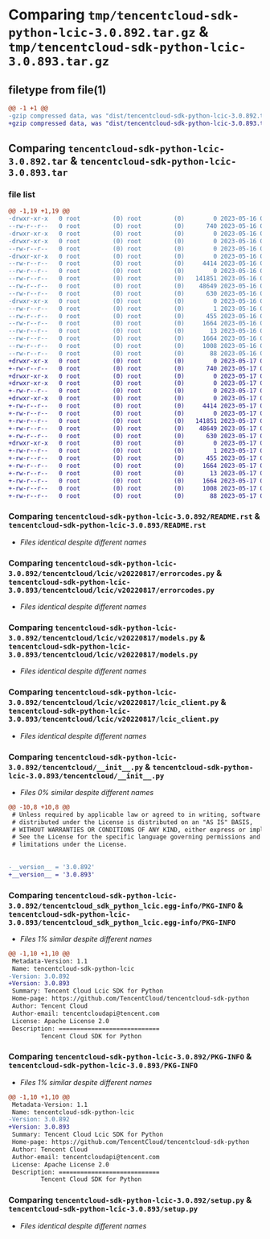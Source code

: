 # Comparing `tmp/tencentcloud-sdk-python-lcic-3.0.892.tar.gz` & `tmp/tencentcloud-sdk-python-lcic-3.0.893.tar.gz`

## filetype from file(1)

```diff
@@ -1 +1 @@
-gzip compressed data, was "dist/tencentcloud-sdk-python-lcic-3.0.892.tar", last modified: Tue May 16 00:39:58 2023, max compression
+gzip compressed data, was "dist/tencentcloud-sdk-python-lcic-3.0.893.tar", last modified: Wed May 17 03:34:35 2023, max compression
```

## Comparing `tencentcloud-sdk-python-lcic-3.0.892.tar` & `tencentcloud-sdk-python-lcic-3.0.893.tar`

### file list

```diff
@@ -1,19 +1,19 @@
-drwxr-xr-x   0 root         (0) root         (0)        0 2023-05-16 00:39:58.000000 tencentcloud-sdk-python-lcic-3.0.892/
--rw-r--r--   0 root         (0) root         (0)      740 2023-05-16 00:39:58.000000 tencentcloud-sdk-python-lcic-3.0.892/README.rst
-drwxr-xr-x   0 root         (0) root         (0)        0 2023-05-16 00:39:58.000000 tencentcloud-sdk-python-lcic-3.0.892/tencentcloud/
-drwxr-xr-x   0 root         (0) root         (0)        0 2023-05-16 00:39:58.000000 tencentcloud-sdk-python-lcic-3.0.892/tencentcloud/lcic/
--rw-r--r--   0 root         (0) root         (0)        0 2023-05-16 00:39:58.000000 tencentcloud-sdk-python-lcic-3.0.892/tencentcloud/lcic/__init__.py
-drwxr-xr-x   0 root         (0) root         (0)        0 2023-05-16 00:39:58.000000 tencentcloud-sdk-python-lcic-3.0.892/tencentcloud/lcic/v20220817/
--rw-r--r--   0 root         (0) root         (0)     4414 2023-05-16 00:39:58.000000 tencentcloud-sdk-python-lcic-3.0.892/tencentcloud/lcic/v20220817/errorcodes.py
--rw-r--r--   0 root         (0) root         (0)        0 2023-05-16 00:39:58.000000 tencentcloud-sdk-python-lcic-3.0.892/tencentcloud/lcic/v20220817/__init__.py
--rw-r--r--   0 root         (0) root         (0)   141851 2023-05-16 00:39:58.000000 tencentcloud-sdk-python-lcic-3.0.892/tencentcloud/lcic/v20220817/models.py
--rw-r--r--   0 root         (0) root         (0)    48649 2023-05-16 00:39:58.000000 tencentcloud-sdk-python-lcic-3.0.892/tencentcloud/lcic/v20220817/lcic_client.py
--rw-r--r--   0 root         (0) root         (0)      630 2023-05-16 00:39:58.000000 tencentcloud-sdk-python-lcic-3.0.892/tencentcloud/__init__.py
-drwxr-xr-x   0 root         (0) root         (0)        0 2023-05-16 00:39:58.000000 tencentcloud-sdk-python-lcic-3.0.892/tencentcloud_sdk_python_lcic.egg-info/
--rw-r--r--   0 root         (0) root         (0)        1 2023-05-16 00:39:58.000000 tencentcloud-sdk-python-lcic-3.0.892/tencentcloud_sdk_python_lcic.egg-info/dependency_links.txt
--rw-r--r--   0 root         (0) root         (0)      455 2023-05-16 00:39:58.000000 tencentcloud-sdk-python-lcic-3.0.892/tencentcloud_sdk_python_lcic.egg-info/SOURCES.txt
--rw-r--r--   0 root         (0) root         (0)     1664 2023-05-16 00:39:58.000000 tencentcloud-sdk-python-lcic-3.0.892/tencentcloud_sdk_python_lcic.egg-info/PKG-INFO
--rw-r--r--   0 root         (0) root         (0)       13 2023-05-16 00:39:58.000000 tencentcloud-sdk-python-lcic-3.0.892/tencentcloud_sdk_python_lcic.egg-info/top_level.txt
--rw-r--r--   0 root         (0) root         (0)     1664 2023-05-16 00:39:58.000000 tencentcloud-sdk-python-lcic-3.0.892/PKG-INFO
--rw-r--r--   0 root         (0) root         (0)     1008 2023-05-16 00:39:58.000000 tencentcloud-sdk-python-lcic-3.0.892/setup.py
--rw-r--r--   0 root         (0) root         (0)       88 2023-05-16 00:39:58.000000 tencentcloud-sdk-python-lcic-3.0.892/setup.cfg
+drwxr-xr-x   0 root         (0) root         (0)        0 2023-05-17 03:34:35.000000 tencentcloud-sdk-python-lcic-3.0.893/
+-rw-r--r--   0 root         (0) root         (0)      740 2023-05-17 03:34:35.000000 tencentcloud-sdk-python-lcic-3.0.893/README.rst
+drwxr-xr-x   0 root         (0) root         (0)        0 2023-05-17 03:34:35.000000 tencentcloud-sdk-python-lcic-3.0.893/tencentcloud/
+drwxr-xr-x   0 root         (0) root         (0)        0 2023-05-17 03:34:35.000000 tencentcloud-sdk-python-lcic-3.0.893/tencentcloud/lcic/
+-rw-r--r--   0 root         (0) root         (0)        0 2023-05-17 03:34:35.000000 tencentcloud-sdk-python-lcic-3.0.893/tencentcloud/lcic/__init__.py
+drwxr-xr-x   0 root         (0) root         (0)        0 2023-05-17 03:34:35.000000 tencentcloud-sdk-python-lcic-3.0.893/tencentcloud/lcic/v20220817/
+-rw-r--r--   0 root         (0) root         (0)     4414 2023-05-17 03:34:35.000000 tencentcloud-sdk-python-lcic-3.0.893/tencentcloud/lcic/v20220817/errorcodes.py
+-rw-r--r--   0 root         (0) root         (0)        0 2023-05-17 03:34:35.000000 tencentcloud-sdk-python-lcic-3.0.893/tencentcloud/lcic/v20220817/__init__.py
+-rw-r--r--   0 root         (0) root         (0)   141851 2023-05-17 03:34:35.000000 tencentcloud-sdk-python-lcic-3.0.893/tencentcloud/lcic/v20220817/models.py
+-rw-r--r--   0 root         (0) root         (0)    48649 2023-05-17 03:34:35.000000 tencentcloud-sdk-python-lcic-3.0.893/tencentcloud/lcic/v20220817/lcic_client.py
+-rw-r--r--   0 root         (0) root         (0)      630 2023-05-17 03:34:35.000000 tencentcloud-sdk-python-lcic-3.0.893/tencentcloud/__init__.py
+drwxr-xr-x   0 root         (0) root         (0)        0 2023-05-17 03:34:35.000000 tencentcloud-sdk-python-lcic-3.0.893/tencentcloud_sdk_python_lcic.egg-info/
+-rw-r--r--   0 root         (0) root         (0)        1 2023-05-17 03:34:35.000000 tencentcloud-sdk-python-lcic-3.0.893/tencentcloud_sdk_python_lcic.egg-info/dependency_links.txt
+-rw-r--r--   0 root         (0) root         (0)      455 2023-05-17 03:34:35.000000 tencentcloud-sdk-python-lcic-3.0.893/tencentcloud_sdk_python_lcic.egg-info/SOURCES.txt
+-rw-r--r--   0 root         (0) root         (0)     1664 2023-05-17 03:34:35.000000 tencentcloud-sdk-python-lcic-3.0.893/tencentcloud_sdk_python_lcic.egg-info/PKG-INFO
+-rw-r--r--   0 root         (0) root         (0)       13 2023-05-17 03:34:35.000000 tencentcloud-sdk-python-lcic-3.0.893/tencentcloud_sdk_python_lcic.egg-info/top_level.txt
+-rw-r--r--   0 root         (0) root         (0)     1664 2023-05-17 03:34:35.000000 tencentcloud-sdk-python-lcic-3.0.893/PKG-INFO
+-rw-r--r--   0 root         (0) root         (0)     1008 2023-05-17 03:34:35.000000 tencentcloud-sdk-python-lcic-3.0.893/setup.py
+-rw-r--r--   0 root         (0) root         (0)       88 2023-05-17 03:34:35.000000 tencentcloud-sdk-python-lcic-3.0.893/setup.cfg
```

### Comparing `tencentcloud-sdk-python-lcic-3.0.892/README.rst` & `tencentcloud-sdk-python-lcic-3.0.893/README.rst`

 * *Files identical despite different names*

### Comparing `tencentcloud-sdk-python-lcic-3.0.892/tencentcloud/lcic/v20220817/errorcodes.py` & `tencentcloud-sdk-python-lcic-3.0.893/tencentcloud/lcic/v20220817/errorcodes.py`

 * *Files identical despite different names*

### Comparing `tencentcloud-sdk-python-lcic-3.0.892/tencentcloud/lcic/v20220817/models.py` & `tencentcloud-sdk-python-lcic-3.0.893/tencentcloud/lcic/v20220817/models.py`

 * *Files identical despite different names*

### Comparing `tencentcloud-sdk-python-lcic-3.0.892/tencentcloud/lcic/v20220817/lcic_client.py` & `tencentcloud-sdk-python-lcic-3.0.893/tencentcloud/lcic/v20220817/lcic_client.py`

 * *Files identical despite different names*

### Comparing `tencentcloud-sdk-python-lcic-3.0.892/tencentcloud/__init__.py` & `tencentcloud-sdk-python-lcic-3.0.893/tencentcloud/__init__.py`

 * *Files 0% similar despite different names*

```diff
@@ -10,8 +10,8 @@
 # Unless required by applicable law or agreed to in writing, software
 # distributed under the License is distributed on an "AS IS" BASIS,
 # WITHOUT WARRANTIES OR CONDITIONS OF ANY KIND, either express or implied.
 # See the License for the specific language governing permissions and
 # limitations under the License.
 
 
-__version__ = '3.0.892'
+__version__ = '3.0.893'
```

### Comparing `tencentcloud-sdk-python-lcic-3.0.892/tencentcloud_sdk_python_lcic.egg-info/PKG-INFO` & `tencentcloud-sdk-python-lcic-3.0.893/tencentcloud_sdk_python_lcic.egg-info/PKG-INFO`

 * *Files 1% similar despite different names*

```diff
@@ -1,10 +1,10 @@
 Metadata-Version: 1.1
 Name: tencentcloud-sdk-python-lcic
-Version: 3.0.892
+Version: 3.0.893
 Summary: Tencent Cloud Lcic SDK for Python
 Home-page: https://github.com/TencentCloud/tencentcloud-sdk-python
 Author: Tencent Cloud
 Author-email: tencentcloudapi@tencent.com
 License: Apache License 2.0
 Description: ============================
         Tencent Cloud SDK for Python
```

### Comparing `tencentcloud-sdk-python-lcic-3.0.892/PKG-INFO` & `tencentcloud-sdk-python-lcic-3.0.893/PKG-INFO`

 * *Files 1% similar despite different names*

```diff
@@ -1,10 +1,10 @@
 Metadata-Version: 1.1
 Name: tencentcloud-sdk-python-lcic
-Version: 3.0.892
+Version: 3.0.893
 Summary: Tencent Cloud Lcic SDK for Python
 Home-page: https://github.com/TencentCloud/tencentcloud-sdk-python
 Author: Tencent Cloud
 Author-email: tencentcloudapi@tencent.com
 License: Apache License 2.0
 Description: ============================
         Tencent Cloud SDK for Python
```

### Comparing `tencentcloud-sdk-python-lcic-3.0.892/setup.py` & `tencentcloud-sdk-python-lcic-3.0.893/setup.py`

 * *Files identical despite different names*

